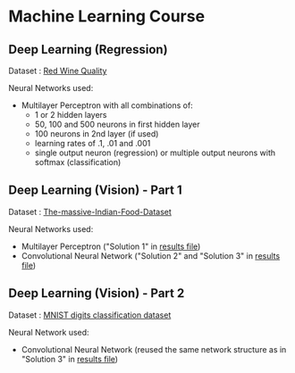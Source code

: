 # Machine Learning Course

## Deep Learning (Regression)
Dataset : [Red Wine Quality](https://www.kaggle.com/uciml/red-wine-quality-cortez-et-al-2009)

Neural Networks used:
 - Multilayer Perceptron with all combinations of:
    - 1 or 2 hidden layers
    - 50, 100 and 500 neurons in first hidden layer
    - 100 neurons in 2nd layer (if used)
    - learning rates of .1, .01 and .001
    - single output neuron (regression) or multiple output neurons with softmax (classification)

## Deep Learning (Vision) - Part 1
Dataset : [The-massive-Indian-Food-Dataset](https://www.kaggle.com/anshulmehtakaggl/themassiveindianfooddataset?select=Jalebi-Resize)

Neural Networks used:
 - Multilayer Perceptron ("Solution 1" in [results file](DeepLearning/results/indianfood.txt))
 - Convolutional Neural Network ("Solution 2" and "Solution 3" in [results file](DeepLearning/results/indianfood.txt))

## Deep Learning (Vision) - Part 2
Dataset : [MNIST digits classification dataset](https://keras.io/api/datasets/mnist/])

Neural Network used:
 - Convolutional Neural Network (reused the same network structure as in "Solution 3" in [results file](DeepLearning/results/indianfood.txt))